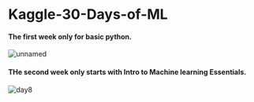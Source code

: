 # Kaggle-30-Days-of-ML

#### The first week only for basic python.

![unnamed](https://user-images.githubusercontent.com/77871788/128393188-c4650b15-c7c1-493a-bd97-13d2a1fef1aa.png)


#### THe second week only starts with Intro to Machine learning Essentials.

![day8](https://user-images.githubusercontent.com/77871788/129089487-53ac2a11-936d-4156-83b5-6141159a8382.png)
